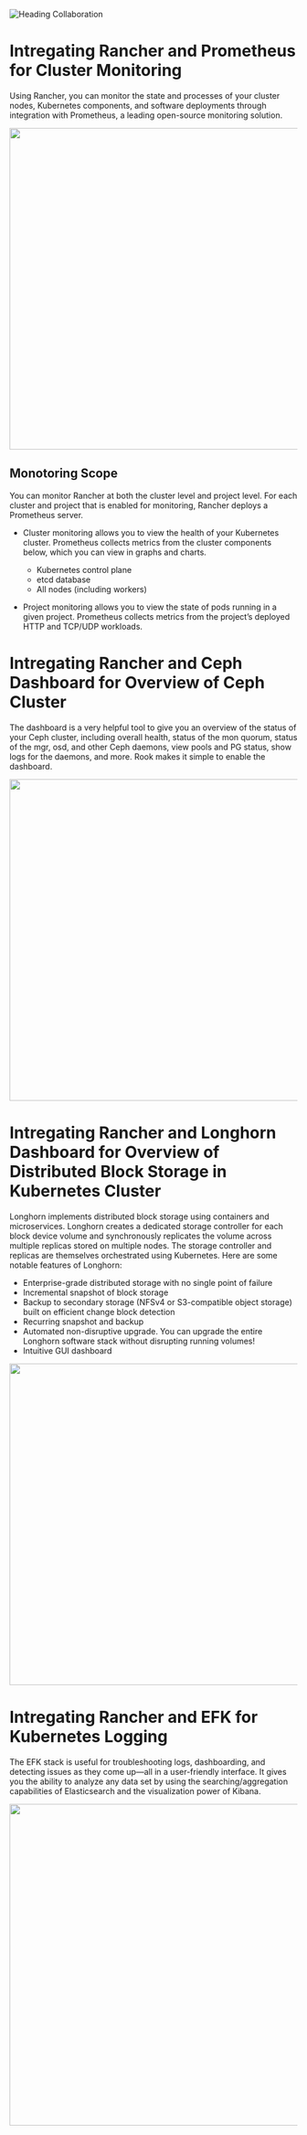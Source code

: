 ![Heading Collaboration](https://github.com/IoTcloudServe/the-3rd-collaboration-community-meeting/blob/master/Agenda/Heading.png)

# Intregating Rancher and Prometheus for Cluster Monitoring
Using Rancher, you can monitor the state and processes of your cluster nodes, Kubernetes components, and software deployments through integration with Prometheus, a leading open-source monitoring solution.

<p align="center">
  <img width="863" height="563" src="/Presentation_program/3_Demonstration_of_Integrating_Tools/picture/demo1.png"/>
</p>

## Monotoring Scope
You can monitor Rancher at both the cluster level and project level. For each cluster and project that is enabled for monitoring, Rancher deploys a Prometheus server.

* Cluster monitoring allows you to view the health of your Kubernetes cluster. Prometheus collects metrics from the cluster components below, which you can view in graphs and charts.
    
    * Kubernetes control plane
    * etcd database
    * All nodes (including workers)

* Project monitoring allows you to view the state of pods running in a given project. Prometheus collects metrics from the project’s deployed HTTP and TCP/UDP workloads.

# Intregating Rancher and Ceph Dashboard for Overview of Ceph Cluster
The dashboard is a very helpful tool to give you an overview of the status of your Ceph cluster, including overall health, status of the mon quorum, status of the mgr, osd, and other Ceph daemons, view pools and PG status, show logs for the daemons, and more. Rook makes it simple to enable the dashboard.

<p align="center">
  <img width="1000" height="563" src="/Presentation_program/3_Demonstration_of_Integrating_Tools/picture/ceph-dashboard.png"/>
</p>

# Intregating Rancher and Longhorn Dashboard for Overview of Distributed Block Storage in Kubernetes Cluster

Longhorn implements distributed block storage using containers and microservices. Longhorn creates a dedicated storage controller for each block device volume and synchronously replicates the volume across multiple replicas stored on multiple nodes. The storage controller and replicas are themselves orchestrated using Kubernetes. Here are some notable features of Longhorn:

* Enterprise-grade distributed storage with no single point of failure
* Incremental snapshot of block storage
* Backup to secondary storage (NFSv4 or S3-compatible object storage) built on efficient change block detection
* Recurring snapshot and backup
* Automated non-disruptive upgrade. You can upgrade the entire Longhorn software stack without disrupting running volumes!
* Intuitive GUI dashboard

<p align="center">
  <img width="1000" height="563" src="/Presentation_program/3_Demonstration_of_Integrating_Tools/picture/longhorn-ui.png"/>
</p>

# Intregating Rancher and EFK for Kubernetes Logging
The EFK stack is useful for troubleshooting logs, dashboarding, and detecting issues as they come up—all in a user-friendly interface. It gives you the ability to analyze any data set by using the searching/aggregation capabilities of Elasticsearch and the visualization power of Kibana.

<p align="center">
  <img width="1000" height="563" src="/Presentation_program/3_Demonstration_of_Integrating_Tools/picture/efk.png"/>
</p>